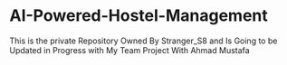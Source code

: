 # AI-Powered-Hostel-Management
This is the private Repository Owned By Stranger_S8 and Is Going to be Updated in Progress with My Team Project With Ahmad Mustafa
